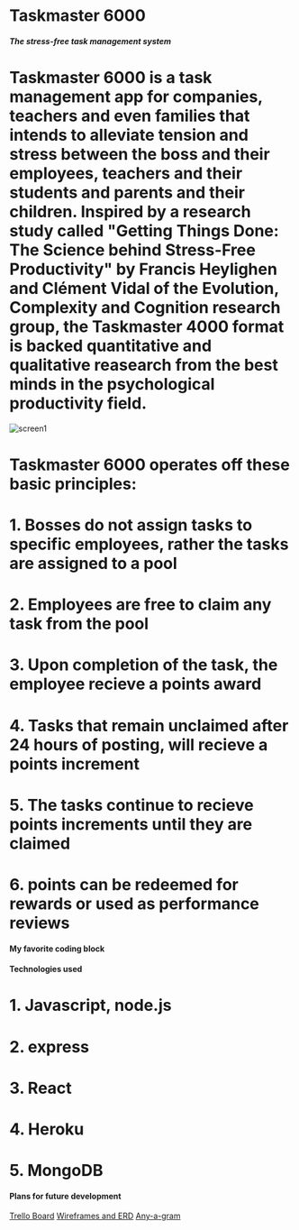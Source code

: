 # Taskmaster 6000
##### The stress-free task management system


# Taskmaster 6000 is a task management app for companies, teachers and even families that intends to alleviate tension and stress between the boss and their employees, teachers and their students and parents and their children.  Inspired by a research study called "Getting Things Done: The Science behind Stress-Free Productivity" by Francis Heylighen and Clément Vidal of the Evolution, Complexity and Cognition research group, the Taskmaster 4000 format is backed quantitative and qualitative reasearch from the best minds in the psychological productivity field.
![screen1](https://i.imgur.com/uzID8Jp.png)

# Taskmaster 6000 operates off these basic principles:
# 1. Bosses do not assign tasks to specific employees, rather the tasks are assigned to a pool
# 2. Employees are free to claim any task from the pool
# 3. Upon completion of the task, the employee recieve a points award
# 4. Tasks that remain unclaimed after 24 hours of posting, will recieve a points increment
# 5. The tasks continue to recieve points increments until they are claimed
# 6. points can be redeemed for rewards or used as performance reviews


#### My favorite coding block

#### Technologies used
# 1. Javascript, node.js
# 2. express
# 3. React
# 4. Heroku
# 5. MongoDB

#### Plans for future development
[Trello Board](https://trello.com/b/UTOmquNt/project-4)
[Wireframes and ERD](https://docs.google.com/presentation/d/11EuNJhwRJCv99f4DE6bK3_KdAYKsQksclJhKI6ynD-0/edit?usp=sharing)
[Any-a-gram](https://github.com/41Holmes41/anygram)

